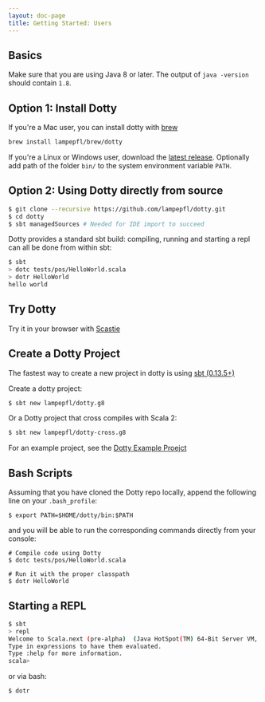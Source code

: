 ```yaml
---
layout: doc-page
title: Getting Started: Users
---
```




Basics
------------
Make sure that you are using Java 8 or later. The output of `java -version`
should contain `1.8`.


Option 1: Install Dotty
-------------
If you're a Mac user, you can install dotty with [brew](https://brew.sh/)

```bash
brew install lampepfl/brew/dotty
```

If you're a Linux or Windows user, download the [latest release](https://github.com/lampepfl/dotty/releases). Optionally add path of the folder `bin/` to the system environment variable `PATH`.

Option 2: Using Dotty directly from source
-------------
```bash
$ git clone --recursive https://github.com/lampepfl/dotty.git
$ cd dotty
$ sbt managedSources # Needed for IDE import to succeed
```

Dotty provides a standard sbt build: compiling, running and starting a repl can
all be done from within sbt:

```bash
$ sbt
> dotc tests/pos/HelloWorld.scala
> dotr HelloWorld
hello world
```

Try Dotty
----------
Try it in your browser with [Scastie](https://scastie.scala-lang.org/?target=dotty)


Create a Dotty Project
-----------------------
The fastest way to create a new project in dotty is using [sbt (0.13.5+)](http://www.scala-sbt.org/)

Create a dotty project:
```bash
$ sbt new lampepfl/dotty.g8
```

Or a Dotty project that cross compiles with Scala 2:
```bash
$ sbt new lampepfl/dotty-cross.g8
```

For an example project, see the [Dotty Example Proejct](https://github.com/lampepfl/dotty-example-project)


Bash Scripts
-------------
Assuming that you have cloned the Dotty repo locally, append the following line on your `.bash_profile`:

```shell
$ export PATH=$HOME/dotty/bin:$PATH
```

and you will be able to run the corresponding commands directly from your console:

```shell
# Compile code using Dotty
$ dotc tests/pos/HelloWorld.scala

# Run it with the proper classpath
$ dotr HelloWorld
```


Starting a REPL
----------------
```bash
$ sbt
> repl
Welcome to Scala.next (pre-alpha)  (Java HotSpot(TM) 64-Bit Server VM, Java 1.8.0_101).
Type in expressions to have them evaluated.
Type :help for more information.
scala>
```

or via bash:

```bash
$ dotr
```
